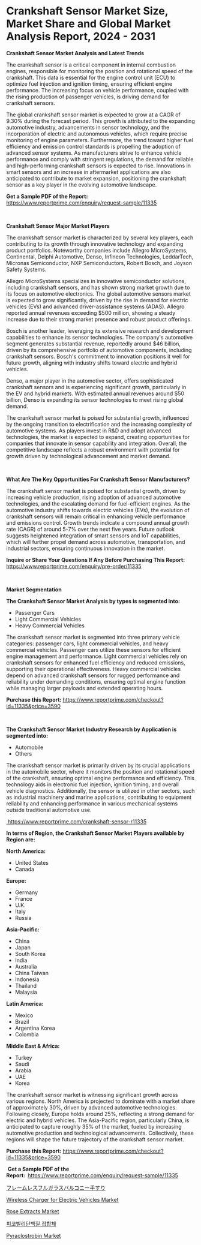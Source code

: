 <p><h1>Crankshaft Sensor Market Size, Market Share and Global Market Analysis Report, 2024 - 2031</h1></p><p><strong>Crankshaft Sensor Market Analysis and Latest Trends</strong></p>
<p><p>The crankshaft sensor is a critical component in internal combustion engines, responsible for monitoring the position and rotational speed of the crankshaft. This data is essential for the engine control unit (ECU) to optimize fuel injection and ignition timing, ensuring efficient engine performance. The increasing focus on vehicle performance, coupled with the rising production of passenger vehicles, is driving demand for crankshaft sensors.</p><p>The global crankshaft sensor market is expected to grow at a CAGR of 9.30% during the forecast period. This growth is attributed to the expanding automotive industry, advancements in sensor technology, and the incorporation of electric and autonomous vehicles, which require precise monitoring of engine parameters. Furthermore, the trend toward higher fuel efficiency and emission control standards is propelling the adoption of advanced sensor systems. As manufacturers strive to enhance vehicle performance and comply with stringent regulations, the demand for reliable and high-performing crankshaft sensors is expected to rise. Innovations in smart sensors and an increase in aftermarket applications are also anticipated to contribute to market expansion, positioning the crankshaft sensor as a key player in the evolving automotive landscape.</p></p>
<p><strong>Get a Sample PDF of the Report:&nbsp;</strong> <a href="https://www.reportprime.com/enquiry/request-sample/11335">https://www.reportprime.com/enquiry/request-sample/11335</a></p>
<p>&nbsp;</p>
<p><strong>Crankshaft Sensor Major Market Players</strong></p>
<p><p>The crankshaft sensor market is characterized by several key players, each contributing to its growth through innovative technology and expanding product portfolios. Noteworthy companies include Allegro MicroSystems, Continental, Delphi Automotive, Denso, Infineon Technologies, LeddarTech, Micronas Semiconductor, NXP Semiconductors, Robert Bosch, and Joyson Safety Systems.</p><p>Allegro MicroSystems specializes in innovative semiconductor solutions, including crankshaft sensors, and has shown strong market growth due to its focus on automotive electronics. The global automotive sensors market is expected to grow significantly, driven by the rise in demand for electric vehicles (EVs) and advanced driver-assistance systems (ADAS). Allegro reported annual revenues exceeding $500 million, showing a steady increase due to their strong market presence and robust product offerings.</p><p>Bosch is another leader, leveraging its extensive research and development capabilities to enhance its sensor technologies. The company's automotive segment generates substantial revenue, reportedly around $46 billion, driven by its comprehensive portfolio of automotive components, including crankshaft sensors. Bosch's commitment to innovation positions it well for future growth, aligning with industry shifts toward electric and hybrid vehicles.</p><p>Denso, a major player in the automotive sector, offers sophisticated crankshaft sensors and is experiencing significant growth, particularly in the EV and hybrid markets. With estimated annual revenues around $50 billion, Denso is expanding its sensor technologies to meet rising global demand.</p><p>The crankshaft sensor market is poised for substantial growth, influenced by the ongoing transition to electrification and the increasing complexity of automotive systems. As players invest in R&D and adopt advanced technologies, the market is expected to expand, creating opportunities for companies that innovate in sensor capability and integration. Overall, the competitive landscape reflects a robust environment with potential for growth driven by technological advancement and market demand.</p></p>
<p>&nbsp;</p>
<p><strong>What Are The Key Opportunities For Crankshaft Sensor Manufacturers?</strong></p>
<p><p>The crankshaft sensor market is poised for substantial growth, driven by increasing vehicle production, rising adoption of advanced automotive technologies, and the escalating demand for fuel-efficient engines. As the automotive industry shifts towards electric vehicles (EVs), the evolution of crankshaft sensors will remain critical in enhancing vehicle performance and emissions control. Growth trends indicate a compound annual growth rate (CAGR) of around 5-7% over the next five years. Future outlook suggests heightened integration of smart sensors and IoT capabilities, which will further propel demand across automotive, transportation, and industrial sectors, ensuring continuous innovation in the market.</p></p>
<p><strong>Inquire or Share Your Questions If Any Before Purchasing This Report:</strong> <a href="https://www.reportprime.com/enquiry/pre-order/11335">https://www.reportprime.com/enquiry/pre-order/11335</a></p>
<p>&nbsp;</p>
<p><strong>Market Segmentation</strong></p>
<p><strong>The Crankshaft Sensor Market Analysis by types is segmented into:</strong></p>
<p><ul><li>Passenger Cars</li><li>Light Commercial Vehicles</li><li>Heavy Commercial Vehicles</li></ul></p>
<p><p>The crankshaft sensor market is segmented into three primary vehicle categories: passenger cars, light commercial vehicles, and heavy commercial vehicles. Passenger cars utilize these sensors for efficient engine management and performance. Light commercial vehicles rely on crankshaft sensors for enhanced fuel efficiency and reduced emissions, supporting their operational effectiveness. Heavy commercial vehicles depend on advanced crankshaft sensors for rugged performance and reliability under demanding conditions, ensuring optimal engine function while managing larger payloads and extended operating hours.</p></p>
<p><strong>Purchase this Report:&nbsp;</strong><a href="https://www.reportprime.com/checkout?id=11335&price=3590">https://www.reportprime.com/checkout?id=11335&price=3590</a></p>
<p>&nbsp;</p>
<p><strong>The Crankshaft Sensor Market Industry Research by Application is segmented into:</strong></p>
<p><ul><li>Automobile</li><li>Others</li></ul></p>
<p><p>The crankshaft sensor market is primarily driven by its crucial applications in the automobile sector, where it monitors the position and rotational speed of the crankshaft, ensuring optimal engine performance and efficiency. This technology aids in electronic fuel injection, ignition timing, and overall vehicle diagnostics. Additionally, the sensor is utilized in other sectors, such as industrial machinery and marine applications, contributing to equipment reliability and enhancing performance in various mechanical systems outside traditional automotive use.</p></p>
<p><a href="https://www.reportprime.com/crankshaft-sensor-r11335">&nbsp;https://www.reportprime.com/crankshaft-sensor-r11335</a></p>
<p><strong>In terms of Region, the Crankshaft Sensor Market Players available by Region are:</strong></p>
<p>
    <p> <strong> North America: </strong>
        <ul>
            <li>United States</li>
            <li>Canada</li>
        </ul>
        </p> 
    <p> <strong> Europe: </strong>
        <ul>
            <li>Germany</li>
            <li>France</li>
            <li>U.K.</li>
            <li>Italy</li>
            <li>Russia</li>
        </ul>
        </p> 
    <p> <strong> Asia-Pacific: </strong>
        <ul>
            <li>China</li>
            <li>Japan</li>
            <li>South Korea</li>
            <li>India</li>
            <li>Australia</li>
            <li>China Taiwan</li>
            <li>Indonesia</li>
            <li>Thailand</li>
            <li>Malaysia</li>
        </ul>
        </p> 
    <p> <strong> Latin America: </strong>
        <ul>
            <li>Mexico</li>
            <li>Brazil</li>
            <li>Argentina Korea</li>
            <li>Colombia</li>
        </ul>
        </p> 
    <p> <strong> Middle East & Africa: </strong>
        <ul>
            <li>Turkey</li>
            <li>Saudi</li>
            <li>Arabia</li>
            <li>UAE</li>
            <li>Korea</li>
        </ul>
    </p>
    </p>
<p><p>The crankshaft sensor market is witnessing significant growth across various regions. North America is projected to dominate with a market share of approximately 30%, driven by advanced automotive technologies. Following closely, Europe holds around 25%, reflecting a strong demand for electric and hybrid vehicles. The Asia-Pacific region, particularly China, is anticipated to capture roughly 35% of the market, fueled by increasing automotive production and technological advancements. Collectively, these regions will shape the future trajectory of the crankshaft sensor market.</p></p>
<p><strong>Purchase this Report: </strong><a href="https://www.reportprime.com/checkout?id=11335&price=3590">https://www.reportprime.com/checkout?id=11335&price=3590</a></p>
<p>&nbsp;<strong>Get a Sample PDF of the Report:&nbsp;&nbsp;</strong><a href="https://www.reportprime.com/enquiry/request-sample/11335">https://www.reportprime.com/enquiry/request-sample/11335</a></p>
<p><strong></strong></p>
<p><p><a href="https://medium.com/@dressleredward/frameless-full-glass-balcony-railings-market-%E3%81%AF-%E3%82%B3%E3%82%B9%E3%83%88%E7%AE%A1%E7%90%86%E3%81%A8%E5%8A%B9%E7%8E%87%E5%90%91%E4%B8%8A%E3%82%92%E5%84%AA%E5%85%88%E3%81%97%E3%81%BE%E3%81%99-%E3%81%95%E3%82%89%E3%81%AB-%E5%A0%B1%E5%91%8A%E6%9B%B8%E3%81%AF%E5%B8%82%E5%A0%B4%E3%81%AE%E9%9C%80%E8%A6%81%E9%9D%A2%E3%81%A8%E4%BE%9B%E7%B5%A6%E9%9D%A2%E3%81%AE%E4%B8%A1%E6%96%B9%E3%82%92%E3%82%AB%E3%83%90%E3%83%BC%E3%81%97%E3%81%A6%E3%81%84%E3%81%BE%E3%81%99-a875571aeb43">フレームレスフルガラスバルコニー手すり</a></p><p><a href="https://issuu.com/reportprime-2/docs/wireless-charger-for-electric-vehic_369e89056e1a9b">Wireless Charger for Electric Vehicles Market</a></p><p><a href="https://github.com/SamiaChowdhury801/Market-Research-Report-List-1/blob/main/rose-extracts-market.md">Rose Extracts Market</a></p><p><a href="https://medium.com/@jennaduke56/phycobiliprotein-conjugates-market-%EC%9D%98-%EA%B8%80%EB%A1%9C%EB%B2%8C-%EC%8B%9C%EC%9E%A5-%EA%B0%9C%EC%9A%94%EB%8A%94-%EC%A0%84-%EC%84%B8%EA%B3%84-%EB%B0%8F-%EC%A3%BC%EC%9A%94-%EC%8B%9C%EC%9E%A5%EC%9D%98-%EC%82%B0%EC%97%85%EC%97%90-%EC%98%81%ED%96%A5%EC%9D%84-%EB%AF%B8%EC%B9%98%EB%8A%94-%EC%A3%BC%EC%9A%94-%ED%8A%B8%EB%A0%8C%EB%93%9C%EC%97%90-%EB%8C%80%ED%95%9C-%EB%8F%85%ED%8A%B9%ED%95%9C-%EA%B4%80%EC%A0%90%EC%9D%84-808ec23660de">피코빌리단백질 접합체</a></p><p><a href="https://medium.com/@minervawunsch/the-growth-of-the-pyraclostrobin-market-has-been-significant-driven-by-various-critical-factors-6c3914693476">Pyraclostrobin Market</a></p></p>